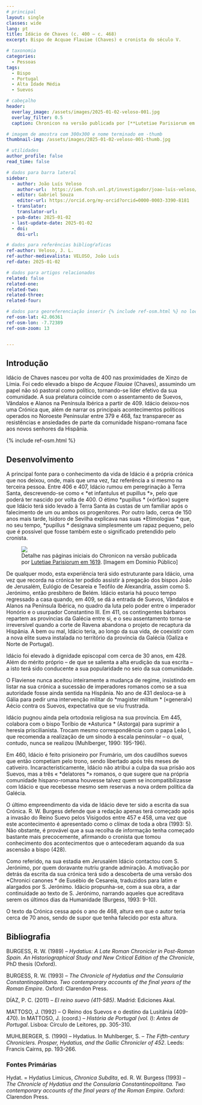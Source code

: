 ```yaml
---
# principal
layout: single
classes: wide
lang: pt
title: Idácio de Chaves (c. 400 – c. 468) 
excerpt: Bispo de Acquae Flauiae (Chaves) e cronista do século V. 

# taxonomia
categories:
  - Pessoas
tags:
  - Bispo
  - Portugal
  - Alta Idade Média
  - Suevos

# cabeçalho
header:
  overlay_image: /assets/images/2025-01-02-veloso-001.jpg
  overlay_filter: 0.5 
  caption: Chronicon na versão publicada por [**Lutetiae Parisiorum em 1619**](https://archive.org/details/IdatiiEpiscopiChroniconEtFastiConsu/){:target="_blank"}. [Imagem em Domínio Público]

# imagem de amostra com 300x300 e nome terminado em -thumb
thumbnail-img: /assets/images/2025-01-02-veloso-001-thumb.jpg

# utilidades
author_profile: false
read_time: false

# dados para barra lateral
sidebar:
  - author: João Luís Veloso 
    author-url:  https://iem.fcsh.unl.pt/investigador/joao-luis-veloso/
  - editor: Gabriel Souza
    editor-url: https://orcid.org/my-orcid?orcid=0000-0003-3390-8181
  - translator: 
    translator-url:
  - pub-date: 2025-01-02
  - last-update-date: 2025-01-02
  - doi: 
    doi-url:

# dados para referências bibliogŕaficas
ref-author: Veloso, J. L.
ref-author-medievalista: VELOSO, João Luís
ref-date: 2025-01-02

# dados para artigos relacionados
related: false
related-one: 
related-two: 
related-three:  
related-four:  

# dados para georeferenciação inserir {% include ref-osm.html %} no local onde é para surgir mapa
ref-osm-lat: 42.06361
ref-osm-lon: -7.72389
ref-osm-zoom: 13


---
```

## Introdução
Idácio de Chaves nasceu por volta de 400 nas proximidades de Xinzo de Límia. Foi cedo elevado a bispo de *Acquae Flauiae* (Chaves), assumindo um papel não só pastoral como político, tornando-se líder efetivo da sua comunidade. A sua prelatura coincide com o assentamento de Suevos, Vândalos e Alanos na Península Ibérica a partir de 409. Idácio deixou-nos uma Crónica que, além de narrar os principais acontecimentos políticos operados no Noroeste Peninsular entre 379 e 468, faz transparecer as resistências e ansiedades de parte da comunidade hispano-romana face aos novos senhores da Hispânia.

{% include ref-osm.html %}


## Desenvolvimento
A principal fonte para o conhecimento da vida de Idácio é a própria crónica que nos deixou, onde, mais que uma vez, faz referência a si mesmo na terceira pessoa. Entre 406 e 407, Idácio rumou em peregrinação à Terra Santa, descrevendo-se como « *et infantulus et pupillus *», pelo que poderá ter nascido por volta de 400. O étimo *pupillus * («órfão») sugere que Idácio terá sido levado à Terra Santa às custas de um familiar após o falecimento de um ou ambos os progenitores. Por outro lado, cerca de 150 anos mais tarde, Isidoro de Sevilha explicava nas suas *Etimologias * que, no seu tempo, *pupillus * designava simplesmente um rapaz pequeno, pelo que é possível que fosse também este o significado pretendido pelo cronista.

<figure class="align-center">
    <a href="{{ site.baseurl }}/assets/images/2025-01-02-veloso-001.jpg"><img class="metade" src="{{ site.baseurl }}/assets/images/2025-01-02-veloso-001.jpg"></a>
    <figcaption class="figure-text-center">Detalhe nas páginas iniciais do Chronicon na versão publicada por <a href="https://archive.org/details/IdatiiEpiscopiChroniconEtFastiConsu/" target="_blank">Lutetiae Parisiorum em 1619</a>. [Imagem em Domínio Público]</figcaption>        

</figure>


De qualquer modo, esta experiência terá sido estruturante para Idácio, uma vez que recorda na crónica ter podido assistir à pregação dos bispos João de Jerusalém, Eulógio de Cesareia e Teófilo de Alexandria, assim como S. Jerónimo, então presbítero de Belém.
Idácio estaria há pouco tempo regressado a casa quando, em 409, se dá a entrada de Suevos, Vândalos e Alanos na Península Ibérica, no quadro da luta pelo poder entre o imperador Honório e o usurpador Constantino III. Em 411, os contingentes bárbaros repartem as províncias da Galécia entre si, e o seu assentamento torna-se irreversível quando a corte de Ravena abandona o projeto de recaptura da Hispânia. A bem ou mal, Idácio teria, ao longo da sua vida, de coexistir com a nova elite sueva instalada no território da província da Galécia (Galiza e Norte de Portugal).

Idácio foi elevado à dignidade episcopal com cerca de 30 anos, em 428. Além do mérito próprio – de que se salienta a alta erudição da sua escrita – a isto terá sido conducente a sua popularidade no seio da sua comunidade.

O Flaviense nunca aceitou inteiramente a mudança de regime, insistindo em listar na sua crónica a sucessão de imperadores romanos como se a sua autoridade fosse ainda sentida na Hispânia. No ano de 431 desloca-se à Gália para pedir uma intervenção militar do *magister militum * («general») Aécio contra os Suevos, expectativa que se viu frustrada.

Idácio pugnou ainda pela ortodoxia religiosa na sua província. Em 445, colabora com o bispo Toríbio de *Asturica * (Astorga) para suprimir a heresia priscilianista. Trocam mesmo correspondência com o papa Leão I, que recomenda a realização de um sínodo à escala peninsular – o qual, contudo, nunca se realizou (Muhlberger, 1990: 195-196).

Em 460, Idácio é feito prisioneiro por Frumário, um dos caudilhos suevos que então competiam pelo trono, sendo libertado após três meses de cativeiro. Incaracteristicamente, Idácio não atribui a culpa da sua prisão aos Suevos, mas a três « *delatores *» romanos, o que sugere que na própria comunidade hispano-romana houvesse talvez quem se incompatibilizasse com Idácio e que recebesse mesmo sem reservas a nova ordem política da Galécia.

O último empreendimento da vida de Idácio deve ter sido a escrita da sua Crónica. R. W. Burgess defende que a redação apenas terá começado após a invasão do Reino Suevo pelos Visigodos entre 457 e 458, uma vez que este acontecimento é apresentado como o clímax de toda a obra (1993: 5). Não obstante, é provável que a sua recolha de informação tenha começado bastante mais precocemente, afirmando o cronista que tomou conhecimento dos acontecimentos que o antecederam aquando da sua ascensão a bispo (428).

Como referido, na sua estadia em Jerusalém Idácio contactou com S. Jerónimo, por quem doravante nutriu grande admiração. A motivação por detrás da escrita da sua crónica terá sido a descoberta de uma versão dos *Chronici canones * de Eusébio de Cesareia, traduzidos para latim e alargados por S. Jerónimo. Idácio propunha-se, com a sua obra, a dar continuidade ao texto de S. Jerónimo, narrando aqueles que acreditava serem os últimos dias da Humanidade (Burgess, 1993: 9-10).

O texto da Crónica cessa após o ano de 468, altura em que o autor teria cerca de 70 anos, sendo de supor que tenha falecido por esta altura.

## Bibliografia
BURGESS, R. W. (1989) – *Hydatius: A Late Roman Chronicler in Post-Roman Spain. An Historiographical Study and New Critical Edition of the Chronicle*, PhD thesis (Oxford).

BURGESS, R. W. (1993) – *The Chronicle of Hydatius and the Consularia Constantinopolitana. Two contemporary accounts of the final years of the Roman Empire*. Oxford: Clarendon Press.

DÍAZ, P. C. (2011) – *El reino suevo (411-585)*. Madrid: Ediciones Akal.

MATTOSO, J. (1992) – O Reino dos Suevos e o destino da Lusitânia (409-470). In MATTOSO, J. (coord.) – *História de Portugal (vol. I): Antes de Portugal*. Lisboa: Círculo de Leitores, pp. 305-310.

MUHLBERGER, S. (1990) – Hydatius. In Muhlberger, S. – *The Fifth-century Chroniclers. Prosper, Hydatius, and the Gallic Chronicler of 452*. Leeds: Francis Cairns, pp. 193-266.

### Fontes Primárias
Hydat. = Hydatius Limicus, *Chronica Subdita*, ed. R. W. Burgess (1993) – *The Chronicle of Hydatius and the Consularia Constantinopolitana. Two contemporary accounts of the final years of the Roman Empire*. Oxford: Clarendon Press.
